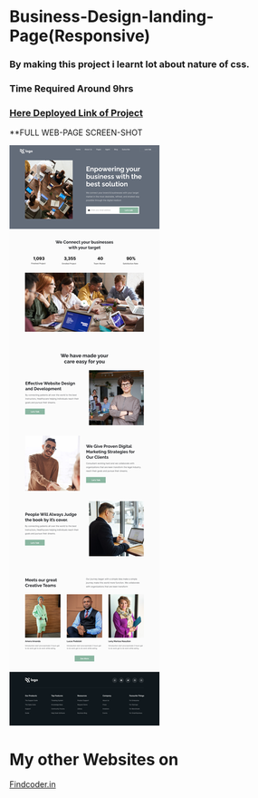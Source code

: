 # Business-Design-landing-Page(Responsive)

### By making this project i learnt lot about  nature of css.

### Time Required Around **9hrs**
 
### [Here Deployed Link of Project](https://business-landing-page-7d617a.netlify.app/)

**FULL WEB-PAGE SCREEN-SHOT

![Screen-shots](12.png)


# My other Websites on
 

 [Findcoder.in](https://www.findcoder.io/u/raavan)
